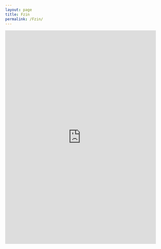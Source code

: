 ```yaml
---
layout: page
title: Fzin
permalink: /Fzin/
---
```



<iframe width='485' height='686' src='https://share.clip-studio.com/es-es/contents/embed?code=1c6125dd-ef71-4374-90b1-85fb8d2604e7' frameborder='0' allowfullscreen></iframe>
